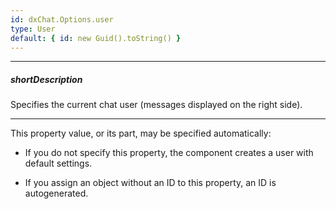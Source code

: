 ```yaml
---
id: dxChat.Options.user
type: User
default: { id: new Guid().toString() }
---
```

---
##### shortDescription
Specifies the current chat user (messages displayed on the right side).

---
This property value, or its part, may be specified automatically:

- If you do not specify this property, the component creates a user with default settings.

- If you assign an object without an ID to this property, an ID is autogenerated.